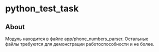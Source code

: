 # python_test_task

## About

Модуль находится в файле app/phone_numbers_parser.
Остальные файлы требуются для демонстрации работоспособности и не более.
